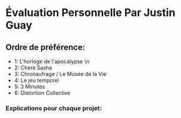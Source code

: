 # Évaluation Personnelle Par Justin Guay

## Ordre de préférence:
-  1: L'horloge de l'apocalypse \n
-  2: Chère Sasha
-  3: Chronaufrage / Le Musée de la Vie
-  4: Le jeu temporel
-  5: 3 Minutes
-  6: Distortion Collective

### Explications pour chaque projet:
